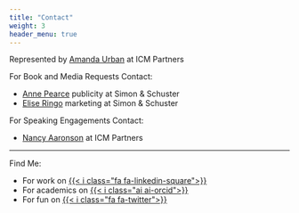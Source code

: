```yaml
---
title: "Contact"
weight: 3
header_menu: true
---
```



Represented by [Amanda Urban](mailto:AUrban@icmpartners.com) at ICM Partners

For Book and Media Requests Contact:
- [Anne Pearce](mailto:anne.pearce@simonandschuster.com) publicity at Simon & Schuster
- [Elise Ringo](mailto:elise.ringo@simonandschuster.com) marketing at Simon & Schuster

For Speaking Engagements Contact:
- [Nancy Aaronson](mailto:NAaronson@icmpartners.com) at ICM Partners

---

Find Me:
- For work on [{{< i class="fa fa-linkedin-square">}}](https://linkedin.com/in/joryfleming)
- For academics on [{{< i class="ai ai-orcid">}}](https://orcid.org/0000-0001-5398-4232)
- For fun on [{{< i class="fa fa-twitter">}}](https://twitter.com/joryfleming)
